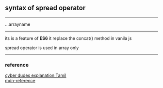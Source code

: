 
## syntax of spread operator 
___
...arrayname 
___
its is a feature of <b>ES6</b> it replace the concat() method in vanila js


spread operator is used in array only 



_____


### reference 
[cyber dudes explanation Tamil](https://youtu.be/4jRClLn7XeM) <br>
[mdn-reference](https://developer.mozilla.org/en-US/docs/Web/JavaScript/Reference/Operators/Spread_syntax)







